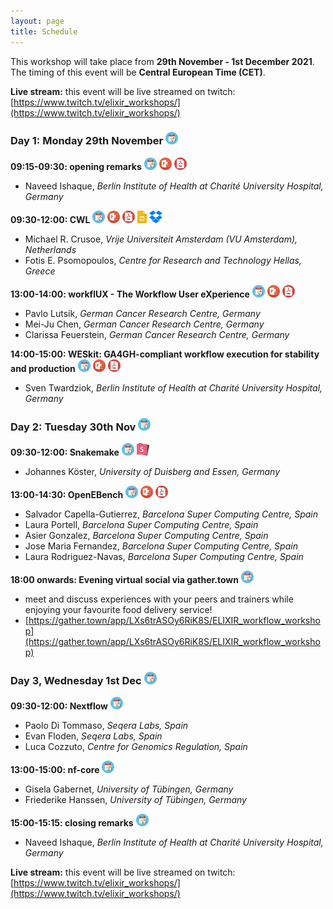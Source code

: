 ```yaml
---
layout: page
title: Schedule
---
```


This workshop will take place from **29th November - 1st December 2021**. The timing of this event will be **Central European Time (CET)**.

**Live stream:** this event will be live streamed on twitch: [https://www.twitch.tv/elixir_workshops/](https://www.twitch.tv/elixir_workshops/)

### Day 1: Monday 29th November <a href="https://elixir-workflow-workshop.github.io/2021/ics/ELIXIR_workflow_workshop_Day1.ics" download><img src="images/calendar_icon.png" alt="drawing" width="20"/></a>

**09:15-09:30: opening remarks** <a href="https://elixir-workflow-workshop.github.io/2021/ics/ELIXIR_workflow_workshop_Day1_opening.ics" download><img src="images/calendar_icon.png" alt="drawing" width="20"/></a> <a href="https://elixir-workflow-workshop.github.io/2021/slide_decks/ELIXIR_WorkWork2021_opening_v1.pptx" download><img src="images/PPT_icon.png" alt="drawing" width="20"/></a> <a href="https://elixir-workflow-workshop.github.io/2021/slide_decks/ELIXIR_WorkWork2021_opening_v1.pdf" download><img src="images/PDF_icon.png" alt="drawing" width="20"/></a>
 - Naveed Ishaque, *Berlin Institute of Health at Charité University Hospital, Germany*

**09:30-12:00: CWL**  <a href="https://elixir-workflow-workshop.github.io/2021/ics/ELIXIR_workflow_workshop_Day1_CWL.ics" download><img src="images/calendar_icon.png" alt="drawing" width="20"/></a> <a href="https://elixir-workflow-workshop.github.io/2021/slide_decks/ELIXIR_WorkWork2021_CWL.pptx" download><img src="images/PPT_icon.png" alt="drawing" width="20"/></a> <a href="https://elixir-workflow-workshop.github.io/2021/slide_decks/ELIXIR_WorkWork2021_CWL.pdf" download><img src="images/PDF_icon.png" alt="drawing" width="20"/></a> <a href="https://docs.google.com/presentation/d/1fz5R-j107pQ3c7U6-_eom-N_V3m4gK3N85sRGdG-Iys/" download><img src="images/google_slides_icon.png" alt="drawing" height="20"/></a> <a href="https://www.dropbox.com/sh/zvgsn0qj7lclgmp/AACJ7_ceXq0hK2u9OrOkceXfa?dl=0" download><img src="images/dropbox_icon.png" alt="drawing" height="20"/></a>
 - Michael R. Crusoe, *Vrije Universiteit Amsterdam (VU Amsterdam), Netherlands*
 - Fotis E. Psomopoulos, *Centre for Research and Technology Hellas, Greece*

**13:00-14:00: workflUX - The Workflow User eXperience** <a href="https://elixir-workflow-workshop.github.io/2021/ics/ELIXIR_workflow_workshop_Day1_workflUX.ics" download><img src="images/calendar_icon.png" alt="drawing" width="20"/></a> <a href="https://elixir-workflow-workshop.github.io/2021/slide_decks/ELIXIR_WorkWork2021_WorkflUX_final.pptx" download><img src="images/PPT_icon.png" alt="drawing" width="20"/></a> <a href="https://elixir-workflow-workshop.github.io/2021/slide_decks/ELIXIR_WorkWork2021_WorkflUX_final.pdf" download><img src="images/PDF_icon.png" alt="drawing" height="20"/></a>
 - Pavlo Lutsik, *German Cancer Research Centre, Germany*
 - Mei-Ju Chen, *German Cancer Research Centre, Germany*
 - Clarissa Feuerstein, *German Cancer Research Centre, Germany*

**14:00-15:00: WESkit: GA4GH-compliant workflow execution for stability and production**  <a href="https://elixir-workflow-workshop.github.io/2021/ics/ELIXIR_workflow_workshop_Day1_WESkit.ics" download><img src="images/calendar_icon.png" alt="drawing" width="20"/></a>  <a href="https://elixir-workflow-workshop.github.io/2021/slide_decks/ELIXIR_WorkWork2021_WESkit.pptx" download><img src="images/PPT_icon.png" alt="drawing" width="20"/></a> <a href="https://elixir-workflow-workshop.github.io/2021/slide_decks/ELIXIR_WorkWork2021_WESkit.pdf" download><img src="images/PDF_icon.png" alt="drawing" height="20"/></a>
 - Sven Twardziok, *Berlin Institute of Health at Charité University Hospital, Germany*

### Day 2: Tuesday 30th Nov <a href="https://elixir-workflow-workshop.github.io/2021/ics/ELIXIR_workflow_workshop_Day2.ics" download><img src="images/calendar_icon.png" alt="drawing" width="20"/></a>

**09:30-12:00: Snakemake** <a href="https://elixir-workflow-workshop.github.io/2021/ics/ELIXIR_workflow_workshop_Day2_snakemake.ics" download><img src="images/calendar_icon.png" alt="drawing" width="20"/></a> <a href="https://slides.com/johanneskoester/sustainable-data-analysis-with-snakemake"><img src="images/slides_icon.png" alt="drawing" height="20"/></a>
- Johannes Köster, *University of Duisberg and Essen, Germany*

**13:00-14:30: OpenEBench** <a href="https://elixir-workflow-workshop.github.io/2021/ics/ELIXIR_workflow_workshop_Day2_OpenEBench.ics" download><img src="images/calendar_icon.png" alt="drawing" width="20"/></a> <a href="https://elixir-workflow-workshop.github.io/2021/slide_decks/ELIXIR_WorkWork2021_OpenEBench.pptx" download><img src="images/PPT_icon.png" alt="drawing" width="20"/></a> <a href="https://elixir-workflow-workshop.github.io/2021/slide_decks/ELIXIR_WorkWork2021_OpenEBench.pdf" download><img src="images/PDF_icon.png" alt="drawing" height="20"/></a>

- Salvador Capella-Gutierrez, *Barcelona Super Computing Centre, Spain*
- Laura Portell, *Barcelona Super Computing Centre, Spain*
- Asier Gonzalez, *Barcelona Super Computing Centre, Spain*
- Jose Maria Fernandez, *Barcelona Super Computing Centre, Spain*
- Laura Rodriguez-Navas, *Barcelona Super Computing Centre, Spain*

**18:00 onwards: Evening virtual social via gather.town** <a href="https://elixir-workflow-workshop.github.io/2021/ics/ELIXIR_workflow_workshop_Day2_gathertown.ics" download><img src="images/calendar_icon.png" alt="drawing" width="20"/></a>
- meet and discuss experiences with your peers and trainers while enjoying your favourite food delivery service!
- [https://gather.town/app/LXs6trASOy6RiK8S/ELIXIR_workflow_workshop](https://gather.town/app/LXs6trASOy6RiK8S/ELIXIR_workflow_workshop)

### Day 3, Wednesday 1st Dec <a href="https://elixir-workflow-workshop.github.io/2021/ics/ELIXIR_workflow_workshop_Day3.ics" download><img src="images/calendar_icon.png" alt="drawing" width="20"/></a>

**09:30-12:00: Nextflow** <a href="https://elixir-workflow-workshop.github.io/2021/ics/ELIXIR_workflow_workshop_Day3_Nextflow.ics" download><img src="images/calendar_icon.png" alt="drawing" width="20"/></a>
- Paolo Di Tommaso, *Seqera Labs, Spain*
- Evan Floden, *Seqera Labs, Spain*
- Luca Cozzuto, *Centre for Genomics Regulation, Spain*

**13:00-15:00: nf-core** <a href="https://elixir-workflow-workshop.github.io/2021/ics/ELIXIR_workflow_workshop_Day3_nfcore.ics" download><img src="images/calendar_icon.png" alt="drawing" width="20"/></a>
 - Gisela Gabernet, *University of Tübingen, Germany*
 - Friederike Hanssen, *University of Tübingen, Germany*

**15:00-15:15: closing remarks** <a href="https://elixir-workflow-workshop.github.io/2021/ics/ELIXIR_workflow_workshop_Day3_close.ics" download><img src="images/calendar_icon.png" alt="drawing" width="20"/></a>
 - Naveed Ishaque, *Berlin Institute of Health at Charité University Hospital, Germany*

**Live stream:** this event will be live streamed on twitch: [https://www.twitch.tv/elixir_workshops/](https://www.twitch.tv/elixir_workshops/)
